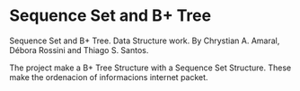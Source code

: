 # Sequence Set and B+ Tree
Sequence Set and B+ Tree. Data Structure work.
By Chrystian A. Amaral, Débora Rossini and Thiago S. Santos.

The project make a B+ Tree Structure with a Sequence Set Structure. These make the ordenacion of informacions internet packet.

